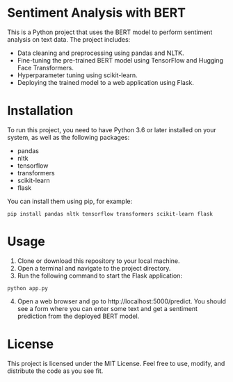 # Sentiment Analysis with BERT

This is a Python project that uses the BERT model to perform sentiment analysis on text data. The project includes:

- Data cleaning and preprocessing using pandas and NLTK.
- Fine-tuning the pre-trained BERT model using TensorFlow and Hugging Face Transformers.
- Hyperparameter tuning using scikit-learn.
- Deploying the trained model to a web application using Flask.

# Installation

To run this project, you need to have Python 3.6 or later installed on your system, as well as the following packages:

- pandas
- nltk
- tensorflow
- transformers
- scikit-learn
- flask

You can install them using pip, for example:

`pip install pandas nltk tensorflow transformers scikit-learn flask`

# Usage
1. Clone or download this repository to your local machine.
2. Open a terminal and navigate to the project directory.
3. Run the following command to start the Flask application:

`python app.py`

4. Open a web browser and go to http://localhost:5000/predict. You should see a form where you can enter some text and get a sentiment prediction from the deployed BERT model.

# License
This project is licensed under the MIT License. Feel free to use, modify, and distribute the code as you see fit.
